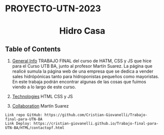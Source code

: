 # PROYECTO-UTN-2023

<h1 align="center"> Hidro Casa </h1>


## Table of Contents
1. [General Info](#general-info)
 TRABAJO FINAL del curso de HATM, CSS y JS que hice para el Curso UTB BA, junto al profesor Martín Suarez. La página que realicé sumula la página web de una empresa que se dedica a vender sales hidrópónicas tanto para hidroponistas pequeños como mayoristas.
En este trabaja podrán encontrar algunas de las cosas que fuimos viendo a lo largo de este curso.

3. [Technologies](#technologies)
 HTML CSS y JS

6. [Collaboration](#collaboration)
Martín Suarez

``````
Link repo GitHub: https://github.com/Cristian-Giovanelli/Trabajo-final-para-UTN-BA
Link Deploy: https://cristian-giovanelli.github.io/Trabajo-final-para-UTN-BA/HTML/contactopf.html
``````
